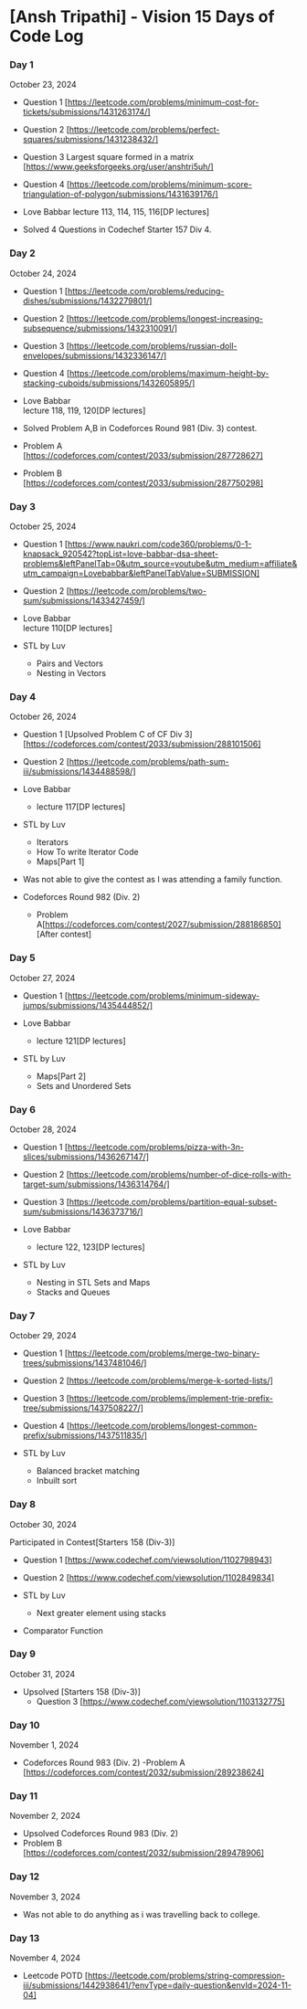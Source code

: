 # [Ansh Tripathi] - Vision 15 Days of Code Log

### Day 1

October 23, 2024

- Question 1 
[https://leetcode.com/problems/minimum-cost-for-tickets/submissions/1431263174/]
- Question 2 
[https://leetcode.com/problems/perfect-squares/submissions/1431238432/]
- Question 3 Largest square formed in a matrix 
[https://www.geeksforgeeks.org/user/anshtri5uh/]
- Question 4 
[https://leetcode.com/problems/minimum-score-triangulation-of-polygon/submissions/1431639176/]

- Love Babbar 
lecture 113, 114, 115, 116[DP lectures]

- Solved 4 Questions in Codechef Starter 157 Div 4.

### Day 2

October 24, 2024

- Question 1 
[https://leetcode.com/problems/reducing-dishes/submissions/1432279801/]
- Question 2 
[https://leetcode.com/problems/longest-increasing-subsequence/submissions/1432310091/]
- Question 3 
[https://leetcode.com/problems/russian-doll-envelopes/submissions/1432336147/]
- Question 4 
[https://leetcode.com/problems/maximum-height-by-stacking-cuboids/submissions/1432605895/]

- Love Babbar  
lecture 118, 119, 120[DP lectures]

- Solved Problem A,B in Codeforces Round 981 (Div. 3) contest.
- Problem A
[https://codeforces.com/contest/2033/submission/287728627]
- Problem B
[https://codeforces.com/contest/2033/submission/287750298]

### Day 3

October 25, 2024

- Question 1 
[https://www.naukri.com/code360/problems/0-1-knapsack_920542?topList=love-babbar-dsa-sheet-problems&leftPanelTab=0&utm_source=youtube&utm_medium=affiliate&utm_campaign=Lovebabbar&leftPanelTabValue=SUBMISSION]

- Question 2 
[https://leetcode.com/problems/two-sum/submissions/1433427459/]

- Love Babbar  
lecture 110[DP lectures]

- STL by Luv 
  - Pairs and Vectors
  - Nesting in Vectors

 ### Day 4

October 26, 2024


- Question 1 [Upsolved Problem C of CF Div 3]  
 [https://codeforces.com/contest/2033/submission/288101506]

- Question 2 
 [https://leetcode.com/problems/path-sum-iii/submissions/1434488598/]



- Love Babbar  
   - lecture 117[DP lectures]

- STL by Luv 
  - Iterators
  - How To write Iterator Code
  - Maps[Part 1]
- Was not able to give the contest as I was attending a family function.
- Codeforces Round 982 (Div. 2)
   - Problem A[https://codeforces.com/contest/2027/submission/288186850] [After contest]
 

 ### Day 5

October 27, 2024

- Question 1 
[https://leetcode.com/problems/minimum-sideway-jumps/submissions/1435444852/]


- Love Babbar  
  - lecture 121[DP lectures]

- STL by Luv 
  - Maps[Part 2]
  - Sets and Unordered Sets
 
### Day 6

October 28, 2024


- Question 1 
[https://leetcode.com/problems/pizza-with-3n-slices/submissions/1436267147/]

- Question 2
[https://leetcode.com/problems/number-of-dice-rolls-with-target-sum/submissions/1436314764/]

- Question 3
[https://leetcode.com/problems/partition-equal-subset-sum/submissions/1436373716/]

- Love Babbar  
  - lecture 122, 123[DP lectures]

- STL by Luv 
  - Nesting in STL Sets and Maps
  - Stacks and Queues 


### Day 7

October 29, 2024

- Question 1 
[https://leetcode.com/problems/merge-two-binary-trees/submissions/1437481046/]

- Question 2
[https://leetcode.com/problems/merge-k-sorted-lists/]

- Question 3
[https://leetcode.com/problems/implement-trie-prefix-tree/submissions/1437508227/]

- Question 4
 [https://leetcode.com/problems/longest-common-prefix/submissions/1437511835/] 

- STL by Luv 
  - Balanced bracket matching
  - Inbuilt sort

### Day 8

October 30, 2024

Participated in Contest[Starters 158 (Div-3)]
 - Question 1 
 [https://www.codechef.com/viewsolution/1102798943]

 - Question 2
 [https://www.codechef.com/viewsolution/1102849834]


- STL by Luv 
  - Next greater element using stacks
- Comparator Function

### Day 9

October 31, 2024
  
- Upsolved [Starters 158 (Div-3)]
  - Question 3
[https://www.codechef.com/viewsolution/1103132775]

### Day 10

November 1, 2024

- Codeforces Round 983 (Div. 2)
  -Problem A
  [https://codeforces.com/contest/2032/submission/289238624]

 ### Day 11
 
  November 2, 2024

 - Upsolved Codeforces Round 983 (Div. 2)
  - Problem B    [https://codeforces.com/contest/2032/submission/289478906]

 ### Day 12
 
  November 3, 2024
  
  - Was not able to do anything as i was travelling back to college.

### Day 13
 
  November 4, 2024
  - Leetcode POTD
     [https://leetcode.com/problems/string-compression-iii/submissions/1442938641/?envType=daily-question&envId=2024-11-04]
